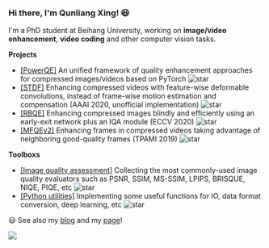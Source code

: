 ### Hi there, I'm Qunliang Xing! :satisfied:

I'm a PhD student at Beihang University, working on **image/video enhancement**, **video coding** and other computer vision tasks.

**Projects**

- [[PowerQE]](https://github.com/ryanxingql/powerqe) An unified framework of quality enhancement approaches for compressed images/videos based on PyTorch ![star](https://img.shields.io/github/stars/ryanxingql/powerqe?style=social)
- [[STDF]](https://github.com/ryanxingql/stdf-pytorch) Enhancing compressed videos with feature-wise deformable convolutions, instead of frame-wise motion estimation and compensation (AAAI 2020, unofficial implementation) ![star](https://img.shields.io/github/stars/ryanxingql/stdf-pytorch?style=social)
- [[RBQE]](https://github.com/ryanxingql/rbqe) Enhancing compressed images blindly and efficiently using an early-exit network plus an IQA module (ECCV 2020) ![star](https://img.shields.io/github/stars/ryanxingql/rbqe?style=social)
- [[MFQEv2]](https://github.com/ryanxingql/mfqev2.0) Enhancing frames in compressed videos taking advantage of neighboring good-quality frames (TPAMI 2019) ![star](https://img.shields.io/github/stars/ryanxingql/mfqev2.0?style=social)

**Toolboxs**

- [[Image quality assessment]](https://github.com/ryanxingql/image-quality-assessment-toolbox) Collecting the most commonly-used image quality evaluators such as PSNR, SSIM, MS-SSIM, LPIPS, BRISQUE, NIQE, PIQE, etc ![star](https://img.shields.io/github/stars/ryanxingql/image-quality-assessment-toolbox?style=social)
- [[Python utilities]](https://github.com/ryanxingql/pythonutils) Implementing some useful functions for IO, data format conversion, deep learning, etc ![star](https://img.shields.io/github/stars/ryanxingql/pythonutils?style=social)

:smiley: See also my [blog](https://github.com/ryanxingql/blog) and my [page](https://ryanxingql.github.io/)!

<img align="left" src="https://github-readme-stats.vercel.app/api?username=ryanxingql&count_private=true&hide=prs,issues&show_icons=true&theme=graywhite&hide_title=true" />
